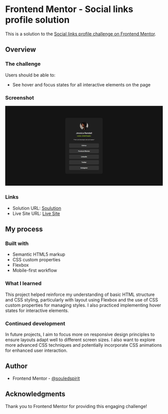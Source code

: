 # Frontend Mentor - Social links profile solution

This is a solution to the [Social links profile challenge on Frontend Mentor](https://www.frontendmentor.io/challenges/social-links-profile-UG32l9m6dQ).

## Overview

### The challenge

Users should be able to:

- See hover and focus states for all interactive elements on the page

### Screenshot

![](./screenshot.png)

### Links

- Solution URL: [Soulution](https://www.frontendmentor.io/solutionsfm-social-link-profile-86Y8lCcKq9)
- Live Site URL: [Live Site](https://souledspirit.github.io/fm-social-links-profile/)

## My process

### Built with

- Semantic HTML5 markup
- CSS custom properties
- Flexbox
- Mobile-first workflow

### What I learned

This project helped reinforce my understanding of basic HTML structure and CSS styling, particularly with layout using Flexbox and the use of CSS custom properties for managing styles. I also practiced implementing hover states for interactive elements.

### Continued development

In future projects, I aim to focus more on responsive design principles to ensure layouts adapt well to different screen sizes. I also want to explore more advanced CSS techniques and potentially incorporate CSS animations for enhanced user interaction.

## Author

- Frontend Mentor - [@souledspirit](https://www.frontendmentor.io/profile/souledspirit)

## Acknowledgments

Thank you to Frontend Mentor for providing this engaging challenge!
